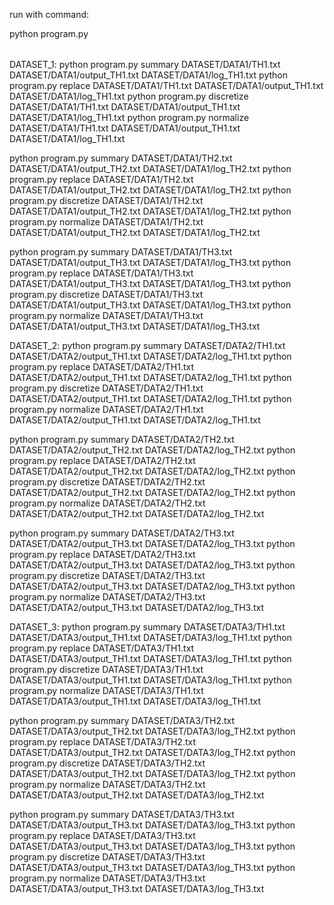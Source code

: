 run with command:

python program.py <option> <inputfile> <outputfile> <logfile>

DATASET_1:
python program.py summary DATASET/DATA1/TH1.txt DATASET/DATA1/output_TH1.txt DATASET/DATA1/log_TH1.txt 
python program.py replace DATASET/DATA1/TH1.txt DATASET/DATA1/output_TH1.txt DATASET/DATA1/log_TH1.txt 
python program.py discretize DATASET/DATA1/TH1.txt DATASET/DATA1/output_TH1.txt DATASET/DATA1/log_TH1.txt 
python program.py normalize DATASET/DATA1/TH1.txt DATASET/DATA1/output_TH1.txt DATASET/DATA1/log_TH1.txt 

python program.py summary DATASET/DATA1/TH2.txt DATASET/DATA1/output_TH2.txt DATASET/DATA1/log_TH2.txt 
python program.py replace DATASET/DATA1/TH2.txt DATASET/DATA1/output_TH2.txt DATASET/DATA1/log_TH2.txt 
python program.py discretize DATASET/DATA1/TH2.txt DATASET/DATA1/output_TH2.txt DATASET/DATA1/log_TH2.txt 
python program.py normalize DATASET/DATA1/TH2.txt DATASET/DATA1/output_TH2.txt DATASET/DATA1/log_TH2.txt 

python program.py summary DATASET/DATA1/TH3.txt DATASET/DATA1/output_TH3.txt DATASET/DATA1/log_TH3.txt 
python program.py replace DATASET/DATA1/TH3.txt DATASET/DATA1/output_TH3.txt DATASET/DATA1/log_TH3.txt 
python program.py discretize DATASET/DATA1/TH3.txt DATASET/DATA1/output_TH3.txt DATASET/DATA1/log_TH3.txt 
python program.py normalize DATASET/DATA1/TH3.txt DATASET/DATA1/output_TH3.txt DATASET/DATA1/log_TH3.txt

DATASET_2:
python program.py summary DATASET/DATA2/TH1.txt DATASET/DATA2/output_TH1.txt DATASET/DATA2/log_TH1.txt 
python program.py replace DATASET/DATA2/TH1.txt DATASET/DATA2/output_TH1.txt DATASET/DATA2/log_TH1.txt 
python program.py discretize DATASET/DATA2/TH1.txt DATASET/DATA2/output_TH1.txt DATASET/DATA2/log_TH1.txt 
python program.py normalize DATASET/DATA2/TH1.txt DATASET/DATA2/output_TH1.txt DATASET/DATA2/log_TH1.txt 

python program.py summary DATASET/DATA2/TH2.txt DATASET/DATA2/output_TH2.txt DATASET/DATA2/log_TH2.txt 
python program.py replace DATASET/DATA2/TH2.txt DATASET/DATA2/output_TH2.txt DATASET/DATA2/log_TH2.txt 
python program.py discretize DATASET/DATA2/TH2.txt DATASET/DATA2/output_TH2.txt DATASET/DATA2/log_TH2.txt 
python program.py normalize DATASET/DATA2/TH2.txt DATASET/DATA2/output_TH2.txt DATASET/DATA2/log_TH2.txt 

python program.py summary DATASET/DATA2/TH3.txt DATASET/DATA2/output_TH3.txt DATASET/DATA2/log_TH3.txt 
python program.py replace DATASET/DATA2/TH3.txt DATASET/DATA2/output_TH3.txt DATASET/DATA2/log_TH3.txt 
python program.py discretize DATASET/DATA2/TH3.txt DATASET/DATA2/output_TH3.txt DATASET/DATA2/log_TH3.txt 
python program.py normalize DATASET/DATA2/TH3.txt DATASET/DATA2/output_TH3.txt DATASET/DATA2/log_TH3.txt 

DATASET_3:
python program.py summary DATASET/DATA3/TH1.txt DATASET/DATA3/output_TH1.txt DATASET/DATA3/log_TH1.txt 
python program.py replace DATASET/DATA3/TH1.txt DATASET/DATA3/output_TH1.txt DATASET/DATA3/log_TH1.txt 
python program.py discretize DATASET/DATA3/TH1.txt DATASET/DATA3/output_TH1.txt DATASET/DATA3/log_TH1.txt 
python program.py normalize DATASET/DATA3/TH1.txt DATASET/DATA3/output_TH1.txt DATASET/DATA3/log_TH1.txt 

python program.py summary DATASET/DATA3/TH2.txt DATASET/DATA3/output_TH2.txt DATASET/DATA3/log_TH2.txt 
python program.py replace DATASET/DATA3/TH2.txt DATASET/DATA3/output_TH2.txt DATASET/DATA3/log_TH2.txt 
python program.py discretize DATASET/DATA3/TH2.txt DATASET/DATA3/output_TH2.txt DATASET/DATA3/log_TH2.txt 
python program.py normalize DATASET/DATA3/TH2.txt DATASET/DATA3/output_TH2.txt DATASET/DATA3/log_TH2.txt 

python program.py summary DATASET/DATA3/TH3.txt DATASET/DATA3/output_TH3.txt DATASET/DATA3/log_TH3.txt 
python program.py replace DATASET/DATA3/TH3.txt DATASET/DATA3/output_TH3.txt DATASET/DATA3/log_TH3.txt 
python program.py discretize DATASET/DATA3/TH3.txt DATASET/DATA3/output_TH3.txt DATASET/DATA3/log_TH3.txt 
python program.py normalize DATASET/DATA3/TH3.txt DATASET/DATA3/output_TH3.txt DATASET/DATA3/log_TH3.txt 